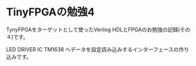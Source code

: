 # TinyFPGAの勉強4

TynyFPGAをターゲットとして使ったVerilog HDLとFPGAのお勉強の記録(その４)です。

LED DRIVER IC TM1638 へデータを設定読み込みするインターフェースの作り込みです。